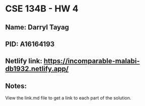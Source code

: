# CSE 134B - HW 4
## Name: Darryl Tayag
## PID: A16164193

## Netlify link: https://incomparable-malabi-db1932.netlify.app/

## Notes:

View the link.md file to get a link to each part of the solution.
